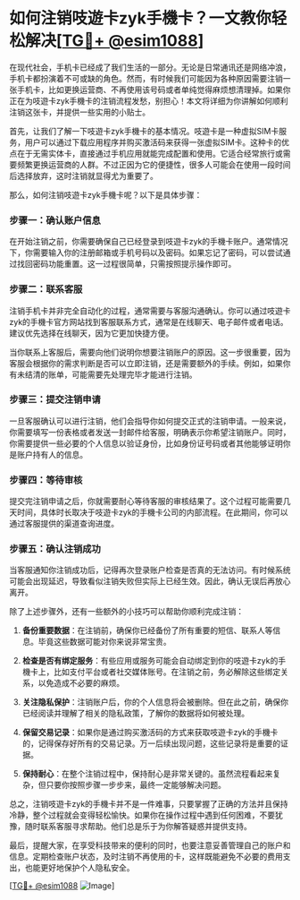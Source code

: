# 如何注销吱遊卡zyk手機卡？一文教你轻松解决[[TG💪+ @esim1088](https://t.me/s/esim1088)]

在现代社会，手机卡已经成了我们生活的一部分。无论是日常通讯还是网络冲浪，手机卡都扮演着不可或缺的角色。然而，有时候我们可能因为各种原因需要注销一张手机卡，比如更换运营商、不再使用该号码或者单纯觉得麻烦想清理掉。如果你正在为吱遊卡zyk手機卡的注销流程发愁，别担心！本文将详细为你讲解如何顺利注销这张卡，并提供一些实用的小贴士。

首先，让我们了解一下吱遊卡zyk手機卡的基本情况。吱遊卡是一种虚拟SIM卡服务，用户可以通过下载应用程序并购买激活码来获得一张虚拟SIM卡。这种卡的优点在于无需实体卡，直接通过手机应用就能完成配置和使用。它适合经常旅行或需要频繁更换运营商的人群。不过正因为它的便捷性，很多人可能会在使用一段时间后选择放弃，这时注销就显得尤为重要了。

那么，如何注销吱遊卡zyk手機卡呢？以下是具体步骤：

### 步骤一：确认账户信息

在开始注销之前，你需要确保自己已经登录到吱遊卡zyk的手機卡账户。通常情况下，你需要输入你的注册邮箱或手机号码以及密码。如果忘记了密码，可以尝试通过找回密码功能重置。这一过程很简单，只需按照提示操作即可。

### 步骤二：联系客服

注销手机卡并非完全自动化的过程，通常需要与客服沟通确认。你可以通过吱遊卡zyk的手機卡官方网站找到客服联系方式，通常是在线聊天、电子邮件或者电话。建议优先选择在线聊天，因为它更加快捷方便。

当你联系上客服后，需要向他们说明你想要注销账户的原因。这一步很重要，因为客服会根据你的需求判断是否可以立即注销，还是需要额外的手续。例如，如果你有未结清的账单，可能需要先处理完毕才能进行注销。

### 步骤三：提交注销申请

一旦客服确认可以进行注销，他们会指导你如何提交正式的注销申请。一般来说，你需要填写一份表格或者发送一封邮件给客服，明确表示你希望注销账户。同时，你需要提供一些必要的个人信息以验证身份，比如身份证号码或者其他能够证明你是账户持有人的信息。

### 步骤四：等待审核

提交完注销申请之后，你就需要耐心等待客服的审核结果了。这个过程可能需要几天时间，具体时长取决于吱遊卡zyk的手機卡公司的内部流程。在此期间，你可以通过客服提供的渠道查询进度。

### 步骤五：确认注销成功

当客服通知你注销成功后，记得再次登录账户检查是否真的无法访问。有时候系统可能会出现延迟，导致看似注销失败但实际上已经生效。因此，确认无误后再放心离开。

除了上述步骤外，还有一些额外的小技巧可以帮助你顺利完成注销：

1. **备份重要数据**：在注销前，确保你已经备份了所有重要的短信、联系人等信息。毕竟这些数据可能对你来说非常宝贵。
   
2. **检查是否有绑定服务**：有些应用或服务可能会自动绑定到你的吱遊卡zyk的手機卡上，比如支付平台或者社交媒体账号。在注销之前，务必解除这些绑定关系，以免造成不必要的麻烦。

3. **关注隐私保护**：注销账户后，你的个人信息将会被删除。但在此之前，确保你已经阅读并理解了相关的隐私政策，了解你的数据将如何被处理。

4. **保留交易记录**：如果你是通过购买激活码的方式来获取吱遊卡zyk的手機卡的，记得保存好所有的交易记录。万一后续出现问题，这些记录将是重要的证据。

5. **保持耐心**：在整个注销过程中，保持耐心是非常关键的。虽然流程看起来复杂，但只要你按照步骤一步步来，最终一定能够解决问题。

总之，注销吱遊卡zyk的手機卡并不是一件难事，只要掌握了正确的方法并且保持冷静，整个过程就会变得轻松愉快。如果你在操作过程中遇到任何困难，不要犹豫，随时联系客服寻求帮助。他们总是乐于为你解答疑惑并提供支持。

最后，提醒大家，在享受科技带来的便利的同时，也要注意妥善管理自己的账户和信息。定期检查账户状态，及时注销不再使用的卡，这样既能避免不必要的费用支出，也能更好地保护个人隐私安全。

[[TG💪+ @esim1088](https://t.me/s/esim1088) ![Image](https://i.postimg.cc/4NQfJmqS/Snipaste-2025-05-13-00-14-12.png)]